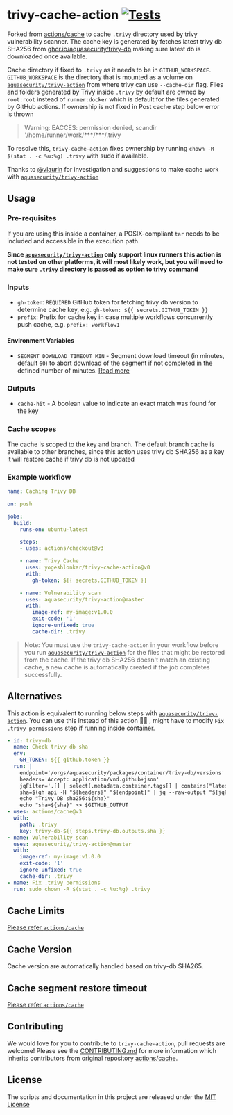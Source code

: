# trivy-cache-action [![Tests](https://github.com/yogeshlonkar/trivy-cache-action/actions/workflows/workflow.yml/badge.svg)](https://github.com/yogeshlonkar/trivy-cache-action/actions/workflows/workflow.yml)

Forked from [actions/cache][actions-cache] to cache `.trivy` directory used by trivy vulnerability scanner.
The cache key is generated by fetches latest trivy db SHA256 from [ghcr.io/aquasecurity/trivy-db](https://ghcr.io/aquasecurity/trivy-db) making sure latest db is downloaded once available.

Cache directory if fixed to `.trivy` as it needs to be in `GITHUB_WORKSPACE`. `GITHUB_WORKSPACE` is the directory that is mounted as a volume on [`aquasecurity/trivy-action`][trivy-action] from where trivy can use `--cache-dir` flag.
Files and folders generated by Trivy inside `.trivy` by default are owned by `root:root` instead of `runner:docker` which is default for the files generated by GitHub actions.
If ownership is not fixed in Post cache step below error is thrown

> Warning: EACCES: permission denied, scandir '/home/runner/work/\*\*\*/\*\*\*/.trivy

To resolve this, `trivy-cache-action` fixes ownership by running `chown -R $(stat . -c %u:%g) .trivy` with sudo if available.

Thanks to [@vlaurin](https://github.com/aquasecurity/trivy-action/issues/12#issuecomment-847854159) for investigation and suggestions to make cache work with [`aquasecurity/trivy-action`][trivy-action]

## Usage

### Pre-requisites

If you are using this inside a container, a POSIX-compliant `tar` needs to be included and accessible in the execution path.

**Since [`aquasecurity/trivy-action`][trivy-action] only support linux runners this action is not tested on other platforms, it will most likely work, but you will need to make sure `.trivy` directory is passed as option to trivy command**

### Inputs

* `gh-token`: `REQUIRED` GitHub token for fetching trivy db version to determine cache key, e.g. `gh-token: ${{ secrets.GITHUB_TOKEN }}`
* `prefix`: Prefix for cache key in case multiple workflows concurrently push cache, e.g. `prefix: workflow1`

#### Environment Variables
* `SEGMENT_DOWNLOAD_TIMEOUT_MIN` - Segment download timeout (in minutes, default `60`) to abort download of the segment if not completed in the defined number of minutes. [Read more](#cache-segment-restore-timeout)

### Outputs

* `cache-hit` - A boolean value to indicate an exact match was found for the key

### Cache scopes

The cache is scoped to the key and branch. The default branch cache is available to other branches,
since this action uses trivy db SHA256 as a key it will restore cache if trivy db is not updated

### Example workflow

```yaml
name: Caching Trivy DB

on: push

jobs:
  build:
    runs-on: ubuntu-latest

    steps:
    - uses: actions/checkout@v3

    - name: Trivy Cache
      uses: yogeshlonkar/trivy-cache-action@v0
      with:
        gh-token: ${{ secrets.GITHUB_TOKEN }}

    - name: Vulnerability scan
      uses: aquasecurity/trivy-action@master
      with:
        image-ref: my-image:v1.0.0
        exit-code: '1'
        ignore-unfixed: true
        cache-dir: .trivy
```

> Note: You must use the `trivy-cache-action` in your workflow before you run [`aquasecurity/trivy-action`][trivy-action] for the files that might be restored from the cache. If the trivy db SHA256 doesn't match an existing cache, a new cache is automatically created if the job completes successfully.

## Alternatives

This action is equivalent to running below steps with [`aquasecurity/trivy-action`][trivy-action]. You can use this instead of this action 🤷‍♂️ , might have to modify `Fix .trivy permissions` step if running inside container.

```yaml
- id: trivy-db
  name: Check trivy db sha
  env:
    GH_TOKEN: ${{ github.token }}
  run: |
    endpoint='/orgs/aquasecurity/packages/container/trivy-db/versions'
    headers='Accept: application/vnd.github+json'
    jqFilter='.[] | select(.metadata.container.tags[] | contains("latest")) | .name | sub("sha256:";"")'
    sha=$(gh api -H "${headers}" "${endpoint}" | jq --raw-output "${jqFilter}")
    echo "Trivy DB sha256:${sha}"
    echo "sha=${sha}" >> $GITHUB_OUTPUT
- uses: actions/cache@v3
  with:
    path: .trivy
    key: trivy-db-${{ steps.trivy-db.outputs.sha }}
- name: Vulnerability scan
  uses: aquasecurity/trivy-action@master
  with:
    image-ref: my-image:v1.0.0
    exit-code: '1'
    ignore-unfixed: true
    cache-dir: .trivy
- name: Fix .trivy permissions
  run: sudo chown -R $(stat . -c %u:%g) .trivy
```

## Cache Limits

[Please refer `actions/cache`][actions-cache-limits]

## Cache Version

Cache version are automatically handled based on trivy-db SHA265.

## Cache segment restore timeout

[Please refer `actions/cache`][actions-cache-segment-restore-timeout]

## Contributing

We would love for you to contribute to `trivy-cache-action`, pull requests are welcome! Please see the [CONTRIBUTING.md](CONTRIBUTING.md) for more information which inherits contributors from original repository [actions/cache](https://github.com/actions/cache).

## License

The scripts and documentation in this project are released under the [MIT License](LICENSE)

[actions-cache]: https://github.com/actions/cache
[actions-cache-limits]: https://github.com/actions/cache#cache-limits
[actions-cache-segment-restore-timeout]: https://github.com/actions/cache#cache-segment-restore-timeout
[trivy-action]: https://github.com/aquasecurity/trivy-action
